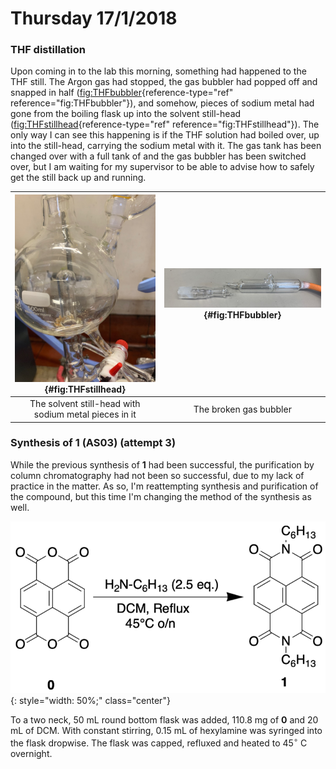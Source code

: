 # Thursday 17/1/2018

### THF distillation

Upon coming in to the lab this morning, something had happened to the THF still. The Argon gas had stopped, the gas bubbler had popped off and snapped in half ([fig:THFbubbler](#fig:THFbubbler){reference-type="ref" reference="fig:THFbubbler"}), and somehow, pieces of sodium metal had gone from the boiling flask up into the solvent still-head ([fig:THFstillhead](#fig:THFstillhead){reference-type="ref" reference="fig:THFstillhead"}). The only way I can see this happening is if the THF solution had boiled over, up into the still-head, carrying the sodium metal with it. The gas tank has been changed over with a full tank of and the gas bubbler has been switched over, but I am waiting for my supervisor to be able to advise how to safely get the still back up and running.

| ![!{label="fig:THFstillhead"}](IMG_0044.jpeg){#fig:THFstillhead} | ![!{label="fig:THFbubbler"}](IMG_0046.jpeg){#fig:THFbubbler} |
| :----------------------------------------------------------: | :---------------------------------------------------------: |
|    The solvent still-head with sodium metal pieces in it     |                   The broken gas bubbler                    |

### Synthesis of **1** (AS03) (attempt 3)

While the previous synthesis of **1** had been successful, the purification by column chromatography had not been so successful, due to my lack of practice in the matter. As so, I'm reattempting synthesis and purification of the compound, but this time I'm changing the method of the synthesis as well.


![!image](AS03.png){: style="width: 50%;" class="center"}

To a two neck, 50 mL round bottom flask was added, 110.8 mg of **0** and 20 mL of DCM. With constant stirring, 0.15 mL of hexylamine was syringed into the flask dropwise. The flask was capped, refluxed and heated to 45$^\circ$ C overnight.